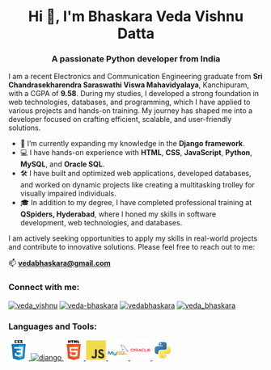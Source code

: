 <h1 align="center">Hi 👋, I'm Bhaskara Veda Vishnu Datta</h1>
<h3 align="center">A passionate Python developer from India</h3>

I am a recent Electronics and Communication Engineering graduate from **Sri Chandrasekharendra Saraswathi Viswa Mahavidyalaya**, Kanchipuram, with a CGPA of **9.58**. During my studies, I developed a strong foundation in web technologies, databases, and programming, which I have applied to various projects and hands-on training. My journey has shaped me into a developer focused on crafting efficient, scalable, and user-friendly solutions.

- 🌱 I’m currently expanding my knowledge in the **Django framework**.
- 💻 I have hands-on experience with **HTML**, **CSS**, **JavaScript**, **Python**, **MySQL**, and **Oracle SQL**.
- 🛠️ I have built and optimized web applications, developed databases, and worked on dynamic projects like creating a multitasking trolley for visually impaired individuals.
- 🎓 In addition to my degree, I have completed professional training at **QSpiders, Hyderabad**, where I honed my skills in software development, web technologies, and databases.
  
I am actively seeking opportunities to apply my skills in real-world projects and contribute to innovative solutions. Please feel free to reach out to me:

📫 **vedabhaskara@gmail.com**

<h3 align="left">Connect with me:</h3>
<p align="left">
<a href="https://twitter.com/veda_vishnu" target="blank"><img align="center" src="https://raw.githubusercontent.com/rahuldkjain/github-profile-readme-generator/master/src/images/icons/Social/twitter.svg" alt="veda_vishnu" height="30" width="40" /></a>
<a href="https://linkedin.com/in/veda-bhaskara" target="blank"><img align="center" src="https://raw.githubusercontent.com/rahuldkjain/github-profile-readme-generator/master/src/images/icons/Social/linked-in-alt.svg" alt="veda-bhaskara" height="30" width="40" /></a>
<a href="https://kaggle.com/vedabhaskara" target="blank"><img align="center" src="https://raw.githubusercontent.com/rahuldkjain/github-profile-readme-generator/master/src/images/icons/Social/kaggle.svg" alt="vedabhaskara" height="30" width="40" /></a>
<a href="https://instagram.com/veda_bhaskara" target="blank"><img align="center" src="https://raw.githubusercontent.com/rahuldkjain/github-profile-readme-generator/master/src/images/icons/Social/instagram.svg" alt="veda_bhaskara" height="30" width="40" /></a>
</p>

<h3 align="left">Languages and Tools:</h3>
<p align="left"> 
  <a href="https://www.w3schools.com/css/" target="_blank" rel="noreferrer"> 
    <img src="https://raw.githubusercontent.com/devicons/devicon/master/icons/css3/css3-original-wordmark.svg" alt="css3" width="40" height="40"/> 
  </a> 
  <a href="https://www.djangoproject.com/" target="_blank" rel="noreferrer"> 
    <img src="https://cdn.worldvectorlogo.com/logos/django.svg" alt="django" width="40" height="40"/> 
  </a> 
  <a href="https://www.w3.org/html/" target="_blank" rel="noreferrer"> 
    <img src="https://raw.githubusercontent.com/devicons/devicon/master/icons/html5/html5-original-wordmark.svg" alt="html5" width="40" height="40"/> 
  </a> 
  <a href="https://developer.mozilla.org/en-US/docs/Web/JavaScript" target="_blank" rel="noreferrer"> 
    <img src="https://raw.githubusercontent.com/devicons/devicon/master/icons/javascript/javascript-original.svg" alt="javascript" width="40" height="40"/> 
  </a> 
  <a href="https://www.mysql.com/" target="_blank" rel="noreferrer"> 
    <img src="https://raw.githubusercontent.com/devicons/devicon/master/icons/mysql/mysql-original-wordmark.svg" alt="mysql" width="40" height="40"/> 
  </a> 
  <a href="https://www.oracle.com/" target="_blank" rel="noreferrer"> 
    <img src="https://raw.githubusercontent.com/devicons/devicon/master/icons/oracle/oracle-original.svg" alt="oracle" width="40" height="40"/> 
  </a> 
  <a href="https://www.python.org" target="_blank" rel="noreferrer"> 
    <img src="https://raw.githubusercontent.com/devicons/devicon/master/icons/python/python-original.svg" alt="python" width="40" height="40"/> 
  </a>
</p>
